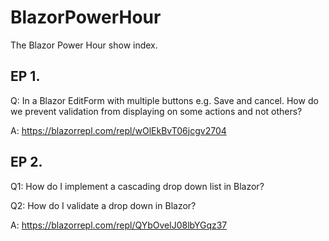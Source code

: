 # BlazorPowerHour
The Blazor Power Hour show index.

## EP 1.

Q: In a Blazor EditForm with multiple buttons e.g. Save and cancel. How do we prevent validation from displaying on some actions and not others?

A: https://blazorrepl.com/repl/wOlEkBvT06jcgv2704

## EP 2.

Q1: How do I implement a cascading drop down list in Blazor? 

Q2: How do I validate a drop down in Blazor?

A: https://blazorrepl.com/repl/QYbOvelJ08lbYGqz37
